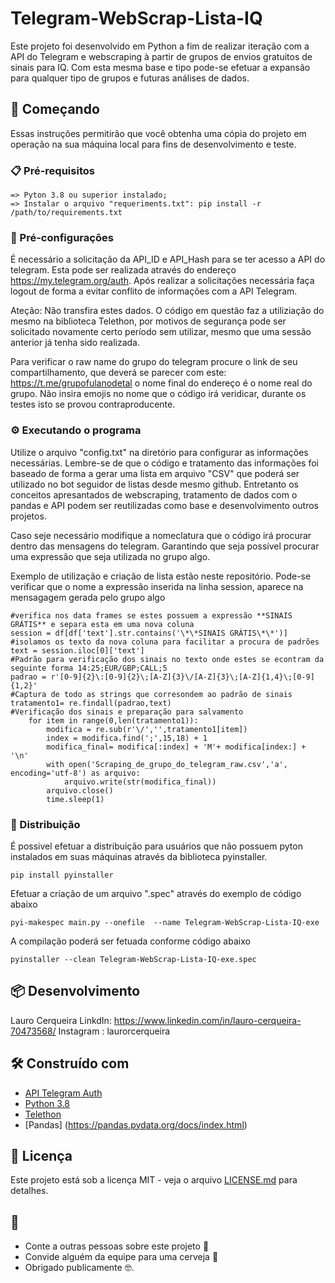 # Telegram-WebScrap-Lista-IQ

Este projeto foi desenvolvido em Python a fim de realizar iteração com a API do Telegram e webscraping à partir de grupos de envios gratuitos de sinais para IQ. Com esta mesma base e tipo  pode-se efetuar a expansão para qualquer tipo de grupos e futuras análises de dados. 

## 🚀 Começando

Essas instruções permitirão que você obtenha uma cópia do projeto em operação na sua máquina local para fins de desenvolvimento e teste.

### 📋 Pré-requisitos

```
=> Pyton 3.8 ou superior instalado;
=> Instalar o arquivo "requeriments.txt": pip install -r /path/to/requirements.txt
```

### 🔧 Pré-configurações

É necessário a solicitação da API_ID e API_Hash para se ter acesso a API do telegram. Esta pode ser realizada através do endereço https://my.telegram.org/auth. Após realizar a solicitações necessária faça logout de forma a evitar conflito de informações com a API Telegram.

Ateção: Não transfira estes dados. O código em questão faz a utiliziação do mesmo na biblioteca Telethon, por motivos de segurança pode ser solicitado novamente certo período sem utilizar, mesmo que uma sessão anterior já tenha sido realizada. 

Para verificar o raw name do grupo do telegram procure o link de seu compartilhamento, que deverá se parecer com este: https://t.me/grupofulanodetal o nome final do endereço é o nome real do grupo. Não insira emojis no nome que o código irá veridicar, durante os testes isto se provou contraproducente.


### ⚙️ Executando o programa

Utilize o arquivo "config.txt" na diretório para configurar as informações necessárias.  Lembre-se de que o código e tratamento das informações foi baseado de forma a gerar uma lista em arquivo "CSV" que poderá ser utilizado no bot seguidor de listas desde mesmo github. Entretanto os conceitos apresantados de webscraping, tratamento de dados com o pandas e API podem ser reutilizadas como base e desenvolvimento outros projetos.

Caso seje necessário modifique a nomeclatura que o código irá procurar dentro das mensagens do telegram. Garantindo que seja possível procurar uma expressão que seja utilizada no grupo algo.

Exemplo de utilização e criação de lista estão neste repositório. Pode-se verificar que o nome a expressão inserida na linha session, aparece na mensagagem gerada pelo grupo algo



```
#verifica nos data frames se estes possuem a expressão **SINAIS GRÁTIS** e separa esta em uma nova coluna
session = df[df['text'].str.contains('\*\*SINAIS GRÁTIS\*\*')]
#isolamos os texto da nova coluna para facilitar a procura de padrões 
text = session.iloc[0]['text']
#Padrão para verificação dos sinais no texto onde estes se econtram da seguinte forma 14:25;EUR/GBP;CALL;5 
padrao = r'[0-9]{2}\:[0-9]{2}\;[A-Z]{3}\/[A-Z]{3}\;[A-Z]{1,4}\;[0-9]{1,2}'
#Captura de todo as strings que corresondem ao padrão de sinais 
tratamento1= re.findall(padrao,text)
#Verificação dos sinais e preparação para salvamento
    for item in range(0,len(tratamento1)):
        modifica = re.sub(r'\/','',tratamento1[item])
        index = modifica.find(';',15,18) + 1
        modifica_final= modifica[:index] + 'M'+ modifica[index:] + '\n'
        with open('Scraping_de_grupo_do_telegram_raw.csv','a', encoding='utf-8') as arquivo:
            arquivo.write(str(modifica_final))
        arquivo.close()
        time.sleep(1)

```

### 📨 Distribuição

É possivel efetuar a distribuição para usuários que não possuem pyton instalados em suas máquinas através da biblioteca pyinstaller. 

```
pip install pyinstaller 

```

Efetuar a criação de um arquivo ".spec" através do exemplo de código abaixo

```
pyi-makespec main.py --onefile  --name Telegram-WebScrap-Lista-IQ-exe

```

A compilação poderá ser fetuada conforme código abaixo

```
pyinstaller --clean Telegram-WebScrap-Lista-IQ-exe.spec

```


## 📦 Desenvolvimento

Lauro Cerqueira
LinkdIn: https://www.linkedin.com/in/lauro-cerqueira-70473568/
Instagram : laurorcerqueira

## 🛠️ Construído com

* [API Telegram Auth](https://my.telegram.org/auth)
* [Python 3.8](https://www.python.org/downloads/release/python-380/)
* [Telethon](https://docs.telethon.dev/en/stable/) 
* [Pandas] (https://pandas.pydata.org/docs/index.html)


## 📄 Licença

Este projeto está sob a licença MIT - veja o arquivo [LICENSE.md](https://github.com/usuario/projeto/licenca) para detalhes.

## 🎁 

* Conte a outras pessoas sobre este projeto 📢
* Convide alguém da equipe para uma cerveja 🍺 
* Obrigado publicamente 🤓.

